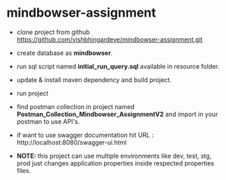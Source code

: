 # mindbowser-assignment

- clone project from github https://github.com/vishbhingardeve/mindbowser-assignment.git


- create database as **mindbowser**.


- run sql script named **initial_run_query.sql** available in resource folder.


- update & install maven dependency and build project.


- run project 


- find postman collection in project named **Postman_Collection_Mindbowser_AssignmentV2** and import in your postman to use API's.


- if want to use swagger documentation hit URL : http://localhost:8080/swagger-ui.html


- **NOTE:** this project can use multiple environments like dev, test, stg, prod just changes application properties inside respected properties files.

